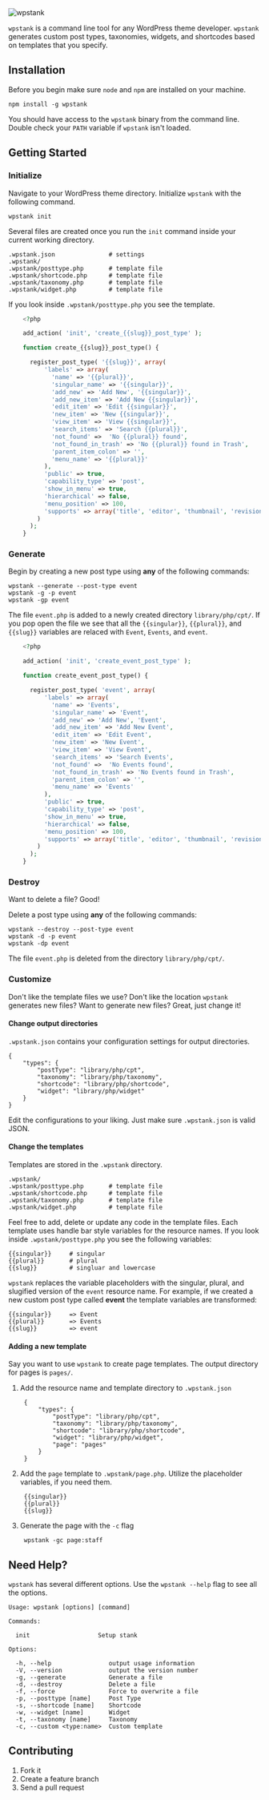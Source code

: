 <img src="https://dl.dropboxusercontent.com/u/9219059/wpstank/wpstank.png" alt="wpstank" title="wpstank" />

`wpstank` is a command line tool for any WordPress theme developer. `wpstank` generates custom post types, taxonomies, widgets, and shortcodes based on templates that you specify.

## Installation

Before you begin make sure `node` and `npm` are installed on your machine.

```
npm install -g wpstank
```

You should have access to the `wpstank` binary from the command line.
Double check your `PATH` variable if `wpstank` isn't loaded.

## Getting Started

### Initialize 

Navigate to your WordPress theme directory. Initialize `wpstank` with the following command.

    wpstank init

Several files are created once you run the `init` command inside your current working directory.

    .wpstank.json               # settings
    .wpstank/
    .wpstank/posttype.php       # template file
    .wpstank/shortcode.php      # template file
    .wpstank/taxonomy.php       # template file
    .wpstank/widget.php         # template file

If you look inside `.wpstank/posttype.php` you see the template.

```php
    <?php

    add_action( 'init', 'create_{{slug}}_post_type' );

    function create_{{slug}}_post_type() {

      register_post_type( '{{slug}}', array(
          'labels' => array(
            'name' => '{{plural}}',
            'singular_name' => '{{singular}}',
            'add_new' => 'Add New', '{{singular}}',
            'add_new_item' => 'Add New {{singular}}',
            'edit_item' => 'Edit {{singular}}',
            'new_item' => 'New {{singular}}',
            'view_item' => 'View {{singular}}',
            'search_items' => 'Search {{plural}}',
            'not_found' =>  'No {{plural}} found',
            'not_found_in_trash' => 'No {{plural}} found in Trash',
            'parent_item_colon' => '',
            'menu_name' => '{{plural}}'
          ),
          'public' => true,
          'capability_type' => 'post',
          'show_in_menu' => true,
          'hierarchical' => false,
          'menu_position' => 100,
          'supports' => array('title', 'editor', 'thumbnail', 'revisions')
        )
      );
    }
```

### Generate

Begin by creating a new post type using **any** of the following commands:

    wpstank --generate --post-type event
    wpstank -g -p event
    wpstank -gp event

The file `event.php` is added to a newly created directory `library/php/cpt/`. If you pop open the file we see that all the `{{singular}}`, `{{plural}}`, and `{{slug}}` variables are relaced with `Event`, `Events`, and `event`.

```php
    <?php

    add_action( 'init', 'create_event_post_type' );

    function create_event_post_type() {

      register_post_type( 'event', array(
          'labels' => array(
            'name' => 'Events',
            'singular_name' => 'Event',
            'add_new' => 'Add New', 'Event',
            'add_new_item' => 'Add New Event',
            'edit_item' => 'Edit Event',
            'new_item' => 'New Event',
            'view_item' => 'View Event',
            'search_items' => 'Search Events',
            'not_found' =>  'No Events found',
            'not_found_in_trash' => 'No Events found in Trash',
            'parent_item_colon' => '',
            'menu_name' => 'Events'
          ),
          'public' => true,
          'capability_type' => 'post',
          'show_in_menu' => true,
          'hierarchical' => false,
          'menu_position' => 100,
          'supports' => array('title', 'editor', 'thumbnail', 'revisions')
        )
      );
    }
```

### Destroy

Want to delete a file? Good! 

Delete a post type using **any** of the following commands:

    wpstank --destroy --post-type event
    wpstank -d -p event
    wpstank -dp event

The file `event.php` is deleted from the directory `library/php/cpt/`.


### Customize

Don't like the template files we use? Don't like the location `wpstank` generates new files? Want to generate new files? Great, just change it!

#### Change output directories

`.wpstank.json` contains your configuration settings for output directories. 

    {
        "types": {
            "postType": "library/php/cpt",
            "taxonomy": "library/php/taxonomy",
            "shortcode": "library/php/shortcode",
            "widget": "library/php/widget"
        }
    }

Edit the configurations to your liking. Just make sure `.wpstank.json` is valid JSON.

#### Change the templates

Templates are stored in the `.wpstank` directory.

    .wpstank/
    .wpstank/posttype.php       # template file
    .wpstank/shortcode.php      # template file
    .wpstank/taxonomy.php       # template file
    .wpstank/widget.php         # template file

Feel free to add, delete or update any code in the template files. Each template uses handle bar style variables for the resource names. If you look inside `.wpstank/posttype.php` you see the following variables:

    {{singular}}     # singular
    {{plural}}       # plural
    {{slug}}         # singluar and lowercase

`wpstank` replaces the variable placeholders with the singular, plural, and slugified version of the `event` resource name. For example, if we created a new custom post type called **event** the template variables are transformed:

    {{singular}}     => Event
    {{plural}}       => Events
    {{slug}}         => event

#### Adding a new template

Say you want to use `wpstank` to create page templates. The output directory for pages is `pages/`.

1. Add the resource name and template directory to `.wpstank.json`


        {
            "types": {
                "postType": "library/php/cpt",
                "taxonomy": "library/php/taxonomy",
                "shortcode": "library/php/shortcode",
                "widget": "library/php/widget",
                "page": "pages"
            }
        }


1. Add the `page` template to `.wpstank/page.php`. Utilize the placeholder variables, if you need them.

        {{singular}}
        {{plural}}
        {{slug}}

1. Generate the page with the `-c` flag

        wpstank -gc page:staff


## Need Help?

`wpstank` has several different options. Use the `wpstank --help` flag to see all the options.


    Usage: wpstank [options] [command]

    Commands:

      init                   Setup stank

    Options:

      -h, --help                output usage information
      -V, --version             output the version number
      -g, --generate            Generate a file
      -d, --destroy             Delete a file
      -f, --force               Force to overwrite a file
      -p, --posttype [name]     Post Type
      -s, --shortcode [name]    Shortcode
      -w, --widget [name]       Widget
      -t, --taxonomy [name]     Taxonomy
      -c, --custom <type:name>  Custom template


## Contributing

1. Fork it
1. Create a feature branch
1. Send a pull request
